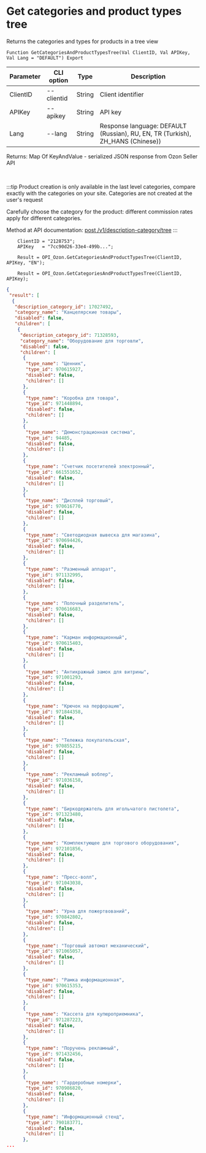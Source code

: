 ﻿---
sidebar_position: 1
---

# Get categories and product types tree
 Returns the categories and types for products in a tree view



`Function GetCategoriesAndProductTypesTree(Val ClientID, Val APIKey, Val Lang = "DEFAULT") Export`

  | Parameter | CLI option | Type | Description |
  |-|-|-|-|
  | ClientID | --clientid | String | Client identifier |
  | APIKey | --apikey | String | API key |
  | Lang | --lang | String | Response language: DEFAULT (Russian), RU, EN, TR (Turkish), ZH_HANS (Chinese)) |

  
  Returns:  Map Of KeyAndValue - serialized JSON response from Ozon Seller API

<br/>

:::tip
Product creation is only available in the last level categories, compare exactly with the categories on your site. Categories are not created at the user's request

 Carefully choose the category for the product: different commission rates apply for different categories.

 Method at API documentation: [post /v1/description-category/tree](https://docs.ozon.ru/api/seller/#operation/DescriptionCategoryAPI_GetTree)
:::
<br/>


```bsl title="Code example"
    ClientID = "2128753";
    APIKey   = "7cc90d26-33e4-499b...";

    Result = OPI_Ozon.GetCategoriesAndProductTypesTree(ClientID, APIKey, "EN");

    Result = OPI_Ozon.GetCategoriesAndProductTypesTree(ClientID, APIKey);
```
 



```json title="Result"
{
 "result": [
  {
   "description_category_id": 17027492,
   "category_name": "Канцелярские товары",
   "disabled": false,
   "children": [
    {
     "description_category_id": 71328593,
     "category_name": "Оборудование для торговли",
     "disabled": false,
     "children": [
      {
       "type_name": "Ценник",
       "type_id": 970615927,
       "disabled": false,
       "children": []
      },
      {
       "type_name": "Коробка для товара",
       "type_id": 971448894,
       "disabled": false,
       "children": []
      },
      {
       "type_name": "Демонстрационная система",
       "type_id": 94485,
       "disabled": false,
       "children": []
      },
      {
       "type_name": "Счетчик посетителей электронный",
       "type_id": 661551652,
       "disabled": false,
       "children": []
      },
      {
       "type_name": "Дисплей торговый",
       "type_id": 970616770,
       "disabled": false,
       "children": []
      },
      {
       "type_name": "Светодиодная вывеска для магазина",
       "type_id": 970694426,
       "disabled": false,
       "children": []
      },
      {
       "type_name": "Разменный аппарат",
       "type_id": 971132995,
       "disabled": false,
       "children": []
      },
      {
       "type_name": "Полочный разделитель",
       "type_id": 970616683,
       "disabled": false,
       "children": []
      },
      {
       "type_name": "Карман информационный",
       "type_id": 970615403,
       "disabled": false,
       "children": []
      },
      {
       "type_name": "Антикражный замок для витрины",
       "type_id": 971001293,
       "disabled": false,
       "children": []
      },
      {
       "type_name": "Крючок на перфорацию",
       "type_id": 971844358,
       "disabled": false,
       "children": []
      },
      {
       "type_name": "Тележка покупательская",
       "type_id": 970855215,
       "disabled": false,
       "children": []
      },
      {
       "type_name": "Рекламный воблер",
       "type_id": 971036158,
       "disabled": false,
       "children": []
      },
      {
       "type_name": "Биркодержатель для игольчатого пистолета",
       "type_id": 971323480,
       "disabled": false,
       "children": []
      },
      {
       "type_name": "Комплектующее для торгового оборудования",
       "type_id": 972101856,
       "disabled": false,
       "children": []
      },
      {
       "type_name": "Пресс-волл",
       "type_id": 971043038,
       "disabled": false,
       "children": []
      },
      {
       "type_name": "Урна для пожертвований",
       "type_id": 970842802,
       "disabled": false,
       "children": []
      },
      {
       "type_name": "Торговый автомат механический",
       "type_id": 971065057,
       "disabled": false,
       "children": []
      },
      {
       "type_name": "Рамка информационная",
       "type_id": 970615353,
       "disabled": false,
       "children": []
      },
      {
       "type_name": "Кассета для купюроприемника",
       "type_id": 971287223,
       "disabled": false,
       "children": []
      },
      {
       "type_name": "Поручень рекламный",
       "type_id": 971432456,
       "disabled": false,
       "children": []
      },
      {
       "type_name": "Гардеробные номерки",
       "type_id": 970986820,
       "disabled": false,
       "children": []
      },
      {
       "type_name": "Информационный стенд",
       "type_id": 790183771,
       "disabled": false,
       "children": []
      },
...
```
